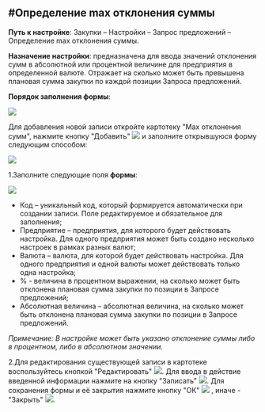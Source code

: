 ﻿#Определение max отклонения суммы
----------
**Путь к настройке**: Закупки – Настройки – Запрос предложений – Определение max отклонения суммы.

**Назначение настройки**: предназначена для ввода значений отклонения сумм в абсолютной или процентной величине для предприятия в определенной валюте. Отражает на сколько может быть превышена плановая сумма закупки по каждой позиции Запроса предложений.

**Порядок заполнения формы**:

![](topic:.Закупки.AddFiles.Screenshot_Morozova_38.jpg)

Для добавления новой записи откройте картотеку "Max отклонения сумм", нажмите кнопку "Добавить"  ![](topic:Com.AddFiles.Btn_Add.png) и заполните открывшуюся форму следующим способом:

![](topic:.Закупки.AddFiles.Screenshot_Morozova_39.jpg)

1.Заполните следующие поля **формы**:

![](topic:.Закупки.AddFiles.Screenshot_Morozova_40.jpg)

- Код – уникальный код, который формируется автоматически при создании записи. Поле редактируемое и обязательное для заполнения;
- Предприятие – предприятия, для которого будет действовать настройка. Для одного предприятия может быть создано несколько настроек в рамках разных валют;
- Валюта – валюта, для которой будет действовать настройка. Для одного предприятия и одной валюты может действовать только одна настройка;
- % - величина в процентном выражении, на сколько может быть отклонена плановая сумма закупки по позиции в Запросе предложений;
- Абсолютная величина – абсолютная величина, на сколько может быть отклонена плановая сумма закупки по позиции в Запросе предложений.

*Примечание: В настройке может быть указано отклонение суммы либо в процентном, либо в абсолютном значении.*

2.Для редактирования существующей записи в картотеке воспользуйтесь кнопкой "Редактировать" ![](topic:Com.AddFiles.Btn_Edit.png). Для ввода в действие введенной информации нажмите на кнопку "Записать" ![](topic:Com.AddFiles.Btn_ok_mini.png). Для сохранения формы и её закрытия нажмите кнопку "ОК" ![](topic:Com.AddFiles.Btn_Post.png) , иначе - "Закрыть" ![](topic:Com.AddFiles.BtnCloseCancel.png).





